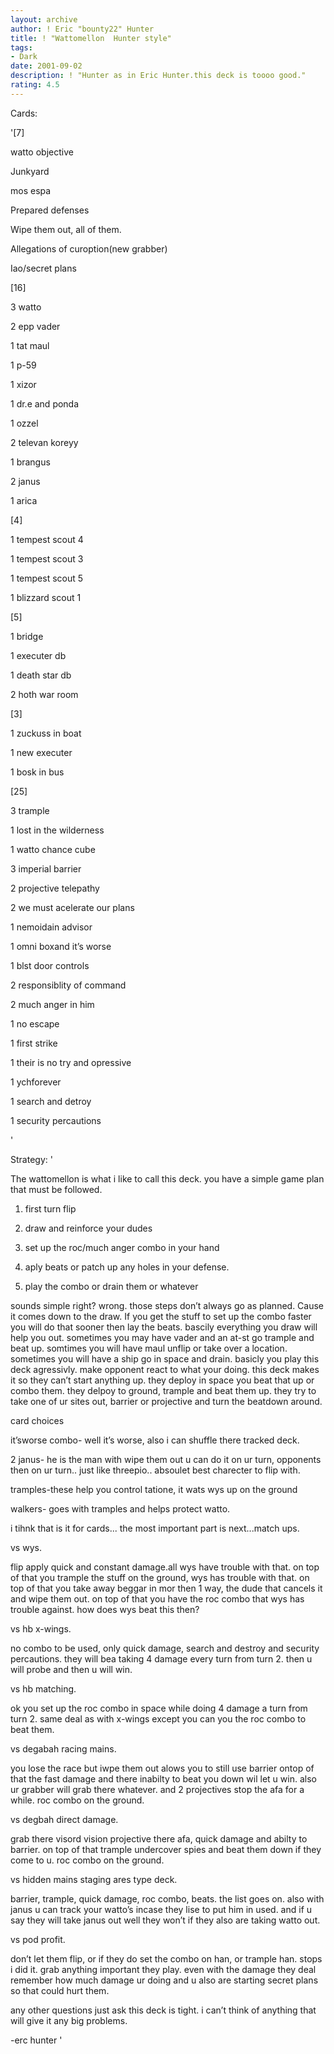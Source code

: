 ```yaml
---
layout: archive
author: ! Eric "bounty22" Hunter
title: ! "Wattomellon  Hunter style"
tags:
- Dark
date: 2001-09-02
description: ! "Hunter as in Eric Hunter.this deck is toooo good."
rating: 4.5
---
```

Cards: 

'[7]

watto objective

Junkyard

mos espa

Prepared defenses

Wipe them out, all of them.

Allegations of curoption(new grabber)

Iao/secret plans


[16]

3 watto

2 epp vader

1 tat maul

1 p-59

1 xizor

1 dr.e and ponda

1 ozzel

2 televan koreyy

1 brangus

2 janus

1 arica


[4]

1 tempest scout 4

1 tempest scout 3

1 tempest scout 5

1 blizzard scout 1


[5]

1 bridge

1 executer db

1 death star db

2 hoth war room


[3]

1 zuckuss in boat

1 new executer

1 bosk in bus


[25]

3 trample

1 lost in the wilderness

1 watto chance cube

3 imperial barrier

2 projective telepathy

2 we must acelerate our plans

1 nemoidain advisor

1 omni boxand it’s worse

1 blst door controls

2 responsiblity of command

2 much anger in him

1 no escape

1 first strike

1 their is no try and opressive

1 ychforever

1 search and detroy

1 security percautions

'

Strategy: '

The wattomellon is what i like to call this deck. you have a simple game plan that must be followed.

1) first turn flip

2) draw and reinforce your dudes

3) set up the roc/much anger combo in your hand

4) aply beats or patch up any holes in your defense.

5) play the combo or drain them or whatever


sounds simple right? wrong. those steps don’t always go as planned. Cause it comes down to the draw. If you get the stuff to set up the combo faster you will do that sooner then lay the beats. bascily everything you draw will help you out. sometimes you may have vader and an at-st go trample and beat up. somtimes you will have maul unflip or take over a location. sometimes you will have a ship go in space and drain. basicly you play this deck agressivly. make opponent react to what your doing. this deck makes it so they can’t start anything up. they deploy in space you beat that up or combo them. they delpoy to ground, trample and beat them up. they try to take one of ur sites out, barrier or projective and turn the beatdown around.


card choices

it’sworse combo-  well it’s worse, also i can shuffle there tracked deck.

2 janus- he is the man with wipe them out u can do it on ur turn, opponents then on ur turn.. just like threepio.. absoulet best charecter to flip with.

tramples-these help you control tatione, it wats wys up on the ground

walkers- goes with tramples and helps protect watto.


i tihnk that is it for cards... the most important part is next...match ups.


vs wys.

flip apply quick and constant damage.all wys have trouble with that. on top of that you trample the stuff on the ground, wys has trouble with that. on top of that you take away beggar in mor then 1 way, the dude that cancels it and wipe them out. on top of that you have the roc combo that wys has trouble against. how does wys beat this then?


vs hb x-wings.

no combo to be used, only quick damage, search and destroy and security percautions. they will bea taking 4 damage every turn from turn 2. then u will probe and then u will win.


vs hb matching.

ok you set up the roc combo in space while doing 4 damage a turn from turn 2. same deal as with x-wings except you can you the roc combo to beat them.


vs degabah racing mains.

you lose the race but iwpe them out alows you to still use barrier ontop of that the fast damage and there inabilty to beat you down wil let u win. also ur grabber will grab there whatever. and 2 projectives stop the afa for a while. roc combo on the ground.


vs degbah direct damage.

grab there visord vision projective there afa, quick damage and abilty to barrier. on top of that trample undercover spies and beat them down if they come to u. roc combo on the ground.


vs hidden mains staging ares type deck.

barrier, trample, quick damage, roc combo, beats. the list goes on. also with janus u can track your watto’s incase they lise to put him in used. and if u say they will take janus out well they won’t if they also are taking watto out.


vs pod profit.

don’t let them flip, or if they do set the combo on han, or trample han. stops i did it. grab anything important they play. even with the damage they deal remember how much damage ur doing and u also are starting secret plans so that could hurt them.


any other questions just ask this deck is tight. i can’t think of anything  that will give it any big problems.



-erc hunter   '